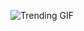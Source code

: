 ![Trending GIF](https://media2.giphy.com/media/v1.Y2lkPThiYjIxNzcycWQzY3psMWl0bWQ5d3I1Nms2bmFoZXg0bno2NGF1NDdvMG5pMDJ0aSZlcD12MV9naWZzX3NlYXJjaCZjdD1n/fryY00CO4xCz4uJuDQ/giphy.gif)
